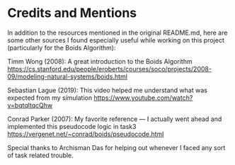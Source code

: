 # Credits and Mentions

In addition to the resources mentioned in the original README.md, here are some other sources I found especially useful while working on this project (particularly for the Boids Algorithm):

Timm Wong (2008): A great introduction to the Boids Algorithm
https://cs.stanford.edu/people/eroberts/courses/soco/projects/2008-09/modeling-natural-systems/boids.html

Sebastian Lague (2019): This video helped me understand what was expected from my simulation
https://www.youtube.com/watch?v=bqtqltqcQhw

Conrad Parker (2007): My favorite reference — I actually went ahead and implemented this pseudocode logic in task3
https://vergenet.net/~conrad/boids/pseudocode.html

Special thanks to Archisman Das for helping out whenever I faced any sort of task related trouble.
